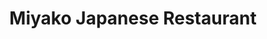 ---
layout: place
title: "Miyako Japanese Restaurant"
permalink: /california/san-clemente/miyako-japanese-restaurant.html
stateAbbr: CA
stateName: California
cityName: San Clemente
seo:
  name: "Miyako Japanese Restaurant"
  type: Restaurant
  links: null
description: "Looking for sushi in San Clemente, California? Check out Miyako Japanese Restaurant for a delightful Japanese dining experience. Enjoy a variety of sushi and..."
place_id: ChIJt0bUY2Tx3IARdxszhvBIxqk
photos:
  - name: >-
      places/ChIJt0bUY2Tx3IARdxszhvBIxqk/photos/AeeoHcJFjRXCCyERxOF9FM3AlsWlWP6CUGcnUhDXwWtST4htz3Fu2fhji0d5HUmWOywAkhWm1Vf8M55amkO_LVMkpA7g38WuOBFvphSSMEH_Z8qYIJ-Dso3o9gZ1K7tMf79xEZZ4_0IlaZe06I3xYhs6gvCVTdErffPKLLOIBBYn8u9sDFzhY5gc9MGoV6BthbosNxcpZG-R8TlaMIlAoyX7NELLCPkPEGtYwKavnYyikRQpYXOgzCriKqldlZnoc4HRBO_NLoSR9IPPBx56-VaPVr1UXolwTp56ULB1B9O7CZWJfup1wJjp5uwTuVLLU5oIawpNPDRwJoMMsn0iQ8vMdL63sC8hLiTd8zwVWCQPdypBA-8o1fvqER8eMVIzwJ1SljFXy3_cMdXRpUMP2W1Qhaz6jZWeh9KG4ad-2vpyVWvQfH6S
    widthPx: 3600
    heightPx: 4800
    authorAttributions:
      - displayName: Five Star Nanny
        uri: https://maps.google.com/maps/contrib/114152545027684015332
        photoUri: >-
          https://lh3.googleusercontent.com/a-/ALV-UjXEhNLldHEgsUE5u3loBmZF0IfR6cgZmBF8v7gECbuotI-3tda7Fw=s100-p-k-no-mo
    flagContentUri: >-
      https://www.google.com/local/imagery/report/?cb_client=maps_api_places.places_api&image_key=!1e10!2sCIHM0ogKEICAgIDEl9j0pwE&hl=en-US
    googleMapsUri: >-
      https://www.google.com/maps/place//data=!3m4!1e2!3m2!1sCIHM0ogKEICAgIDEl9j0pwE!2e10!4m2!3m1!1s0x80dcf16463d446b7:0xa9c648f086331b77
  - name: >-
      places/ChIJt0bUY2Tx3IARdxszhvBIxqk/photos/AeeoHcK1qF9eRe9-4M1V1Ki25TDghZW2canDqmuvbHVJ9cSNzzdo0auGzp-yq3YSL_nl2QocyGZoHpKObSRkysMhP4bKZouVQm_D2TcMK3BLQEiOBpaF5QBY1ra3joVKXOo5eMHLwdgmMuATVHr08-q9qrsn0Zk-nCGEwHO_0PUPzFNr5mO5B3SEEw8b-lRzCFz22adW8y_tVUrXecJGBr_LbsHOTadd29znGUIbpS4EXArKFLCZT8qSzeHxaoYN-ppmzQ-L4uo2_0n-XPT8AM5MET5yr3ItXIFrfghqqKUywS8j4o5GDhxfssUBGicBw00A7Q4dGXMaqRnmehSM9X0Q_AtWeq-qHmPB7uoPbWsJe3qGTEsg1U0-FCt1MuZQCNRWTCF246VkEXaVlAqVnJfPKaXySjOB8Lv5szfNefXdvpLyQCM
    widthPx: 4800
    heightPx: 2700
    authorAttributions:
      - displayName: Daniel Chimenti
        uri: https://maps.google.com/maps/contrib/102597552696793186340
        photoUri: >-
          https://lh3.googleusercontent.com/a-/ALV-UjV-NpX95Ig8Vc31QMdH4ESnVc6gSFxfySnJwrUmeUF8JREFxm0=s100-p-k-no-mo
    flagContentUri: >-
      https://www.google.com/local/imagery/report/?cb_client=maps_api_places.places_api&image_key=!1e10!2sCIHM0ogKEICAgIDrp7L_hwE&hl=en-US
    googleMapsUri: >-
      https://www.google.com/maps/place//data=!3m4!1e2!3m2!1sCIHM0ogKEICAgIDrp7L_hwE!2e10!4m2!3m1!1s0x80dcf16463d446b7:0xa9c648f086331b77
  - name: >-
      places/ChIJt0bUY2Tx3IARdxszhvBIxqk/photos/AeeoHcJR-vAXEI3ogEMCdITcE4b-SQyBMrQJoTGsKJ1ajDOdG5yXloqeT0A5jw5FQtFYx52mGDk3OF17zYJO5y0HJLMlVrEzS5sGU49OnlyNxqZnsEZ3Y4GnlCSP6eogztsTfu9vPFBg3cv39L2nfA4CjDJ80ik5DLXVxOAZVVafcT_C3hq4BYowWWvzrWooKZQZYb0vg08pP7GK9EiY9dfIVLOH33Nc_KwGTxmsub6LsD5aQjwVnTywsdcFazJkqQ50qGxCnkNTBsadxS7ZwccgiTwMxIiwjPQZCbVdXPD6x4udcQ4lb2cjDKh2GmgMVcqjSDL2_ZYEut1z2rwuXq3xJt9QQJj0Ta-77CbrMeoarxykMWs43q5Do0NTV0Ynh4R6IHoq7pGq4S-94YAv0fFGLvsDrZZjtEyOBkajHqHYv8yw4KFB
    widthPx: 1000
    heightPx: 750
    authorAttributions:
      - displayName: Andrea George
        uri: https://maps.google.com/maps/contrib/107564117534447423553
        photoUri: >-
          https://lh3.googleusercontent.com/a-/ALV-UjWbeEAVKju5OO77c7u7aRKQ6jXewVxMHT3DKZiouBqyo9U4Ig=s100-p-k-no-mo
    flagContentUri: >-
      https://www.google.com/local/imagery/report/?cb_client=maps_api_places.places_api&image_key=!1e10!2sCIHM0ogKEICAgIDSr7LitQE&hl=en-US
    googleMapsUri: >-
      https://www.google.com/maps/place//data=!3m4!1e2!3m2!1sCIHM0ogKEICAgIDSr7LitQE!2e10!4m2!3m1!1s0x80dcf16463d446b7:0xa9c648f086331b77
  - name: >-
      places/ChIJt0bUY2Tx3IARdxszhvBIxqk/photos/AeeoHcKBIqy8HD2D6CaqldpoUzX8MBjNTJEqxyc9y4PHO9FPE0RhR0vQVt84cCqqLRRuZdH6dC-F07-8t-i9cFrfpfSFDbVp7A5OdklBXuqkNycdhr2OiX52Tba4cgAOLW9H7wqrRdF5NiU7rKJtXhEOOLaKmtJoRI8rBaFB6-bwOW1YH1CxjgYSZSHo9SxTJRbVLbBVKigmMoIN828ua9IS-ZOLYs2FBwyXNlvlE57MA8YG6YyaSVpBOebIP3J73LWREzG_OVCipKufJH3tlgfM7WRZ2bJCNWQfadomrWuSnYNikTSRNZIAwLZLQlxQt8IHd2Sscrkjek6jmrz9daSsuBl9a1tz5YDjW2tNy-Q6WNXy8u5BHvtrrhDslZGpygt1EMLeu7_ZNj30Hk2jjOdPnQxsshAal7s-4PnedHjA-gPILA
    widthPx: 3024
    heightPx: 4032
    authorAttributions:
      - displayName: virgil Ellsworth
        uri: https://maps.google.com/maps/contrib/101288980984871354264
        photoUri: >-
          https://lh3.googleusercontent.com/a-/ALV-UjVJ8X-uPefcKgMfd-hIBvYdA0eHO4dB3bAgu4ZV7WhOQ2Ho1sA=s100-p-k-no-mo
    flagContentUri: >-
      https://www.google.com/local/imagery/report/?cb_client=maps_api_places.places_api&image_key=!1e10!2sCIHM0ogKEICAgICz0uvwXQ&hl=en-US
    googleMapsUri: >-
      https://www.google.com/maps/place//data=!3m4!1e2!3m2!1sCIHM0ogKEICAgICz0uvwXQ!2e10!4m2!3m1!1s0x80dcf16463d446b7:0xa9c648f086331b77
  - name: >-
      places/ChIJt0bUY2Tx3IARdxszhvBIxqk/photos/AeeoHcJMhCiguS7xXCvwRibnusoixcyjNnZ-fbtAla7-3TaaqyooLYzRvaqkbXBgiKMKsgzZ041E8TFUhLyxfXBh_eDJUTOWuuhxssFXYZLP3GPhNvHP9btFR4KlRkXSvl_pPtJonT2zkiIeyU4GqT-hk5R4RBa-4y1wSARXh5E_GTvBbOD2UX8Ttz1HuTlvGgSQ_OqfRWGyO8S-8uVtqbFmv4yQdzsgMItjcazipHEs-IIjIZ0YTgTZqvdXPdaNH_dA6V9LgaI8yBzOWeqZZiroEvrtx-584zHKaYJJQwy56dCd_5TxHKEeM48jVy6WcYiOU4wGYtWYWJioCLetFeRG88RpEzi_tIV_dJgiwhghovpv9w83V_tTsduf4nvWSzGOR5L2i0BVfpcle6khLbVosEeQAbdbhdg9Ly58p_PK2740drW6
    widthPx: 4000
    heightPx: 3000
    authorAttributions:
      - displayName: Gabe Natividad
        uri: https://maps.google.com/maps/contrib/114282305920168977719
        photoUri: >-
          https://lh3.googleusercontent.com/a-/ALV-UjWi_6ndaXHjocnGNm-Kupm3_Sl0QOg65Q8OW5XDmGYaYDWwjNi8=s100-p-k-no-mo
    flagContentUri: >-
      https://www.google.com/local/imagery/report/?cb_client=maps_api_places.places_api&image_key=!1e10!2sCIHM0ogKEICAgIDKmPH21QE&hl=en-US
    googleMapsUri: >-
      https://www.google.com/maps/place//data=!3m4!1e2!3m2!1sCIHM0ogKEICAgIDKmPH21QE!2e10!4m2!3m1!1s0x80dcf16463d446b7:0xa9c648f086331b77
  - name: >-
      places/ChIJt0bUY2Tx3IARdxszhvBIxqk/photos/AeeoHcI1KiROS7F5bOLcDG-9EXqumZrjoMNUuztU-lQLvXqYQd429-qE8BSkHy5cBEX3dsJvY3yk_QjjcHAU0r_qMa0H44SefQIbvbJt1mEqjNRJHr5MQcud7L8aNLVICf2SLjNGRGsCY0fMyoA_HWgmfCWGg8ZIcn1biTvVXSfcZdzHR3F7tuAZarbMkbIpHuiprcDxAwcmGFNz76T9u80JM6hzPHqCYWhPNZLFgbMhBP7zUJS79ib4lBGp99EhMcaeYI6swJPqFST9hQKd3pLcqpLXAUVVNjRme3SgpWNbM9HSNw11ayE5aayXxi8_vY7FSA17-d4jtpHzhFZlaOM30_a-3QL0Hf_v_MQPNK1s3EspkV1xrACGWilcQMzRlSTaOy_SDCRDrs4DVc6VdMpM9ZV_vqbqZ61EE1qcMBno3y04qQ
    widthPx: 3024
    heightPx: 4032
    authorAttributions:
      - displayName: virgil Ellsworth
        uri: https://maps.google.com/maps/contrib/101288980984871354264
        photoUri: >-
          https://lh3.googleusercontent.com/a-/ALV-UjVJ8X-uPefcKgMfd-hIBvYdA0eHO4dB3bAgu4ZV7WhOQ2Ho1sA=s100-p-k-no-mo
    flagContentUri: >-
      https://www.google.com/local/imagery/report/?cb_client=maps_api_places.places_api&image_key=!1e10!2sCIHM0ogKEICAgMCQi9m4Vw&hl=en-US
    googleMapsUri: >-
      https://www.google.com/maps/place//data=!3m4!1e2!3m2!1sCIHM0ogKEICAgMCQi9m4Vw!2e10!4m2!3m1!1s0x80dcf16463d446b7:0xa9c648f086331b77
  - name: >-
      places/ChIJt0bUY2Tx3IARdxszhvBIxqk/photos/AeeoHcJk1zpPBWneoaYcPnn49Qy77J0nDCqLsS9BKx_vN4yMerbfOBiG7NIsnDjhJ05Z1yXdovJDCpee6J8ml_4LGIOEaHxj65zVWFnoXOAKH0BkO30dAPJ3hK9Sc3dNIT8cmj47-4CvkRVKsqiZI2NpnaYKYm22IVWWV7cgYfhSDCpLM1cWY7hj_oWNwYSpF1K4Vmh1Jf4YQHEGepyUeZvPMbE3yTZoYc33qxm80jnI4AQxGSTmVYVtrFugYb4xDaIy17sOHrk1R-eFAufE2eJOp_sooEab1mcyeV_ZqZcE4VHMRPoolgn8PvcCNk8UuEEaDweEZmFLItR2dBIdq73Ng8mTCWOYa3nEThm2A7hCN7CxAdKIIPZyLd4c2dcAqzw2Vqhwg7LvnmpLy_WbIQ38Px4smvKYhNPC237qWrdGrsjzj4g8
    widthPx: 3840
    heightPx: 2160
    authorAttributions:
      - displayName: Chris Evans
        uri: https://maps.google.com/maps/contrib/117814274204665536317
        photoUri: >-
          https://lh3.googleusercontent.com/a-/ALV-UjWe3VWlhwmqA3RbFjgNqm59V0qgm9905C7HNECrs53tqgsPQwLL=s100-p-k-no-mo
    flagContentUri: >-
      https://www.google.com/local/imagery/report/?cb_client=maps_api_places.places_api&image_key=!1e10!2sCIHM0ogKEICAgIC4k6nb0wE&hl=en-US
    googleMapsUri: >-
      https://www.google.com/maps/place//data=!3m4!1e2!3m2!1sCIHM0ogKEICAgIC4k6nb0wE!2e10!4m2!3m1!1s0x80dcf16463d446b7:0xa9c648f086331b77
  - name: >-
      places/ChIJt0bUY2Tx3IARdxszhvBIxqk/photos/AeeoHcItaDxdu3LaqQ4Wu3XA2rR-3NvHXyDXs-YjnW8gMdjJZF3-SLTVVZLVp3eYtIdR2lPgiSwj8zvPwNmFEo9TDNqQBNgmy6ZJ2TKykxqKUKsWnpoQzf9SC2yZDxgNVPXl_yVlzxEKckDqWRlo7BhgSdpaTW5Q8d7eqvxMBhJsX5f0u-fGXyvqNf_iEbDq0NgjuIh6LZne_ZgCYBEPN_kUthN95RHJ226rRE6P2gd53lCmGfozD9fdcuC_oPQIxTCeIlnBGYnLnCS2i-z1xxV4M3x18dslmuh_8oqF1GEvWqvpyNVwlhnK0m54XNLmc-XbUQk5I81DHt3-Q2eyuZw5yugGf9q72VnmjYy1z_NQufRG9MESK9ccHbo0kUZDnmZ9jp4sXEPK1cJKDD5d6zj23VPM-MnE7pj6o_fWN0JkaQkhGfbw
    widthPx: 2700
    heightPx: 4800
    authorAttributions:
      - displayName: Albert H
        uri: https://maps.google.com/maps/contrib/105504832390727578298
        photoUri: >-
          https://lh3.googleusercontent.com/a-/ALV-UjUJlx7w2oqZg3vspZViNVyGdUIELoB3KK-xfmRntQgHorCIQvD5=s100-p-k-no-mo
    flagContentUri: >-
      https://www.google.com/local/imagery/report/?cb_client=maps_api_places.places_api&image_key=!1e10!2sCIHM0ogKEICAgICE25DIgwE&hl=en-US
    googleMapsUri: >-
      https://www.google.com/maps/place//data=!3m4!1e2!3m2!1sCIHM0ogKEICAgICE25DIgwE!2e10!4m2!3m1!1s0x80dcf16463d446b7:0xa9c648f086331b77
  - name: >-
      places/ChIJt0bUY2Tx3IARdxszhvBIxqk/photos/AeeoHcLRs4ix7o3Vj7w9poJ49-JHan_TLSO3bGPVsOrawR4NjrFeLdV7O3lX3SsRRcCNZO6wVEqZ1FUw3k3lP_1C8PvHv7qF3LVDFWMv1JIqKfJGep5wNbBtmpayzmKECphn66gncRJ2g48nl71KTBl3JfaaWHnXPM21xHCh6wJxi7MijMTdktatPuVRwaoF0nOmx6mmqKcx_u9atxEBHuU9tKPnRQ7tjSsfTQ-MvevaST95wdbOeymZrcYV5Op8Q9TSvTh-cjhtsWlyQ6D_BPyUVlC8tQoAPukNqrbLgZG1fO7cHMOJkDnR9udr1CqwsPco8ep0MBhnP0rbaj6prlTqvGm5c69zp00u9Vz1xDwbG6MA7kgzUYC3kCZOhM-MHP07UjAPyEYFgX8XY6Jq-FUMVgUBRhXvTw9Q_JEnYaED-OkWDQ
    widthPx: 2322
    heightPx: 4128
    authorAttributions:
      - displayName: Sherri Hayden
        uri: https://maps.google.com/maps/contrib/104062644688250879893
        photoUri: >-
          https://lh3.googleusercontent.com/a/ACg8ocLvRHp2MxnzUW-bsXVCzElkgkoNdxj0bq2LGtz5wLCs_BYpog=s100-p-k-no-mo
    flagContentUri: >-
      https://www.google.com/local/imagery/report/?cb_client=maps_api_places.places_api&image_key=!1e10!2sCIHM0ogKEICAgID465mVIQ&hl=en-US
    googleMapsUri: >-
      https://www.google.com/maps/place//data=!3m4!1e2!3m2!1sCIHM0ogKEICAgID465mVIQ!2e10!4m2!3m1!1s0x80dcf16463d446b7:0xa9c648f086331b77
  - name: >-
      places/ChIJt0bUY2Tx3IARdxszhvBIxqk/photos/AeeoHcLBsmtWadvugijtDgMuEPPQ4fWkY1LpEvJYAcZqvla3AZ4DhGj6JY7gj4spSm4sUaHiF0wbwxC19c0b9unUoyHCn3Kd8GWP0P0F2fpvHpCaVO3KjcH-rkeTO25pTSTL_2WkSL95EO1PRH8Kgre-neALNpgc1y5H9iy_dlfhXfAxIS1rfK80EGSYB2P9oODdfmQrP3KoU1EmLEDlpWD8rehj4cMaI3eqWDbQPo9DUjl5PnLfPk3Ghuu8QWihzmTXImOAOZxG6ervyfnDRfhTOsiZO6I0DADAefGuPlvdTAPEQkpSG6SRsF_lV-b3fou39iIMfpC_lU4i9LD2sVsMxIrduXzbxtBliMbjGa-6I-mz7acuUEXUW32glPAfk0-zR6irCxPBjR9xV-qqaFl9ngeAnLDt0097Md9PhGA5CkataLum
    widthPx: 4032
    heightPx: 3024
    authorAttributions:
      - displayName: Ben Park
        uri: https://maps.google.com/maps/contrib/114717889345530623495
        photoUri: >-
          https://lh3.googleusercontent.com/a-/ALV-UjUVRanzrLEVlDJALuXs27Aasi3fpJ_MsUvs5sqABQV9oIuZP4woTg=s100-p-k-no-mo
    flagContentUri: >-
      https://www.google.com/local/imagery/report/?cb_client=maps_api_places.places_api&image_key=!1e10!2sCIHM0ogKEICAgID_tZ3ghQE&hl=en-US
    googleMapsUri: >-
      https://www.google.com/maps/place//data=!3m4!1e2!3m2!1sCIHM0ogKEICAgID_tZ3ghQE!2e10!4m2!3m1!1s0x80dcf16463d446b7:0xa9c648f086331b77
address: '641 Camino De Los Mares # D120, San Clemente, CA 92673, USA'
street: '641 Camino De Los Mares # D120'
city: San Clemente
state: CA
zip: '92673'
country: USA
neighborhood: null
latitude: '33.458572'
longitude: '-117.650510'
accessibility_options:
  wheelchairAccessibleParking: true
  wheelchairAccessibleEntrance: true
  wheelchairAccessibleRestroom: true
  wheelchairAccessibleSeating: true
business_status: OPERATIONAL
name: Miyako Japanese Restaurant
google_maps_links:
  directionsUri: >-
    https://www.google.com/maps/dir//''/data=!4m7!4m6!1m1!4e2!1m2!1m1!1s0x80dcf16463d446b7:0xa9c648f086331b77!3e0
  placeUri: https://maps.google.com/?cid=12233545635679378295
  writeAReviewUri: >-
    https://www.google.com/maps/place//data=!4m3!3m2!1s0x80dcf16463d446b7:0xa9c648f086331b77!12e1
  reviewsUri: >-
    https://www.google.com/maps/place//data=!4m4!3m3!1s0x80dcf16463d446b7:0xa9c648f086331b77!9m1!1b1
  photosUri: >-
    https://www.google.com/maps/place//data=!4m3!3m2!1s0x80dcf16463d446b7:0xa9c648f086331b77!10e5
primary_type: Japanese Restaurant
opening_hours:
  regular: null
  current: null
secondary_opening_hours:
  regular:
    weekdayDescriptions: null
    type: null
  current:
    weekdayDescriptions: null
    type: null
phone: null
price_level: null
price_range: null
rating: null
rating_count: 0
website: null
reviews: null
parking_options: null
payment_options: null
allow_dogs: null
curbside_pickup: null
delivery: null
dine_in: null
good_for_children: null
good_for_groups: null
good_for_sports: null
live_music: null
menu_for_children: null
outdoor_seating: null
reservable: null
restroom: null
serves_beer: null
serves_breakfast: null
serves_brunch: null
serves_cocktails: null
serves_coffee: null
serves_dinner: null
serves_dessert: null
serves_lunch: null
serves_vegetarian_food: null
serves_wine: null
takeout: null
summary: null

---
